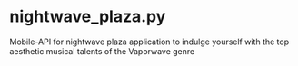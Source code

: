 # nightwave_plaza.py
Mobile-API for nightwave plaza application to indulge yourself with the top aesthetic musical talents of the Vaporwave genre
